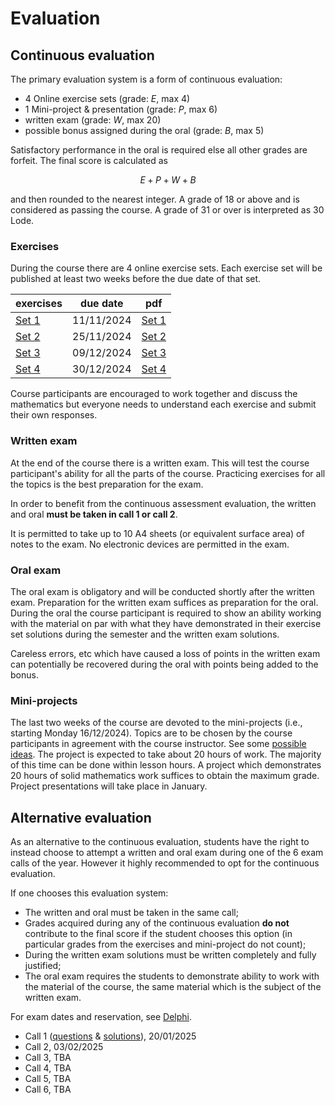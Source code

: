 # Evaluation

## Continuous evaluation

The primary evaluation system is a form of continuous evaluation:

- 4 Online exercise sets (grade: $E$, max 4)
- 1 Mini-project & presentation (grade: $P$, max 6)
- written exam (grade: $W$, max 20)
- possible bonus assigned during the oral (grade: $B$, max 5)

Satisfactory performance in the oral is required else all other grades are forfeit.
The final score is calculated as

$$
E + P + W + B
$$

and then rounded to the nearest integer.
A grade of 18 or above and is considered as passing the course.
A grade of 31 or over is interpreted as 30 Lode.

### Exercises

During the course there are 4 online exercise sets. Each exercise set will be published at least two weeks before the due date of that set.

| exercises                                                                  | due date   | pdf                |
| -------------------------------------------------------------------------- | ---------- | ------------------ |
| [Set 1](https://esamionline.uniroma2.it/course/view.php?id=6165&section=1) | 11/11/2024 | [Set 1](/Set1.pdf) |
| [Set 2](https://esamionline.uniroma2.it/course/view.php?id=6165&section=2) | 25/11/2024 | [Set 2](/Set2.pdf) |
| [Set 3](https://esamionline.uniroma2.it/course/view.php?id=6165&section=3) | 09/12/2024 | [Set 3](/Set3.pdf) |
| [Set 4](https://esamionline.uniroma2.it/course/view.php?id=6165&section=4) | 30/12/2024 | [Set 4](/Set4.pdf) |

Course participants are encouraged to work together and discuss the mathematics but everyone needs to understand each exercise and submit their own responses.

### Written exam

At the end of the course there is a written exam. This will test the course participant's ability for all the parts of the course. Practicing exercises for all the topics is the best preparation for the exam.

In order to benefit from the continuous assessment evaluation, the written and oral **must be taken in call 1 or call 2**.

It is permitted to take up to 10 A4 sheets (or equivalent surface area) of notes to the exam. No electronic devices are permitted in the exam.

### Oral exam

The oral exam is obligatory and will be conducted shortly after the written exam. Preparation for the written exam suffices as preparation for the oral. During the oral the course participant is required to show an ability working with the material on par with what they have demonstrated in their exercise set solutions during the semester and the written exam solutions.

Careless errors, etc which have caused a loss of points in the written exam can potentially be recovered during the oral with points being added to the bonus.

### Mini-projects

The last two weeks of the course are devoted to the mini-projects (i.e., starting Monday 16/12/2024). Topics are to be chosen by the course participants in agreement with the course instructor. See some [possible ideas](/pages/project). The project is expected to take about 20 hours of work. The majority of this time can be done within lesson hours. A project which demonstrates 20 hours of solid mathematics work suffices to obtain the maximum grade. Project presentations will take place in January.

## Alternative evaluation

As an alternative to the continuous evaluation, students have the right to instead choose to attempt a written and oral exam during one of the 6 exam calls of the year. However it highly recommended to opt for the continuous evaluation.

If one chooses this evaluation system:

- The written and oral must be taken in the same call;
- Grades acquired during any of the continuous evaluation **do not** contribute to the final score if the student chooses this option (in particular grades from the exercises and mini-project do not count);
- During the written exam solutions must be written completely and fully justified;
- The oral exam requires the students to demonstrate ability to work with the material of the course, the same material which is the subject of the written exam.

For exam dates and reservation, see [Delphi](https://delphi.uniroma2.it/).

- Call 1 ([questions](/call1.pdf) & [solutions](/Call1Solutions.pdf)), 20/01/2025
- Call 2, 03/02/2025
- Call 3, TBA
- Call 4, TBA
- Call 5, TBA
- Call 6, TBA
